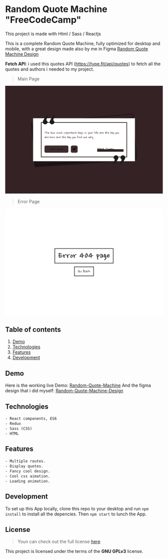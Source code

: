 # Random Quote Machine "FreeCodeCamp"

This project is made with Html / Sass / Reactjs

This is a complete Random Quote Machine, fully optimized for desktop and mobile, with a great design made also by me in Figma [Random Quote Machine Design](https://www.figma.com/file/93irN0bTAY1AldEJxt8jc2/Random-Quote-Machine?node-id=0%3A1)

**Fetch API**: i used this quotes API (https://type.fit/api/quotes) to fetch all the quotes and authors i needed to my project.

> Main Page

![Main page, Random Quote Machine App](/src/assets/MainPage.PNG)

> Error Page

![Error page, Random Quote Machine App](/src/assets/ErrorPage.PNG)

## Table of contents

1. [Demo](#Demo)
2. [Technologies](#Technologies)
3. [Features](#Features)
4. [Development](#Development)

## Demo

Here is the working live Demo: [Random-Quote-Machine](https://youne-elma.github.io/Random-Quote-Machine/)
And the figma design that i did myself: [Random-Quote-Machine-Design](https://www.figma.com/file/93irN0bTAY1AldEJxt8jc2/Random-Quote-Machine?node-id=0%3A1)

## Technologies

    - React components, ES6
    - Redux
    - Sass (CSS)
    - HTML

## Features

    - Multiple routes.
    - Display quotes.
    - Fancy cool design.
    - Cool css aimation.
    - Loading animation.

## Development

To set up this App locally, clone this repo to your desktop and run `npm install` to install all the depencies. Then `npm start` to lunch the App.

## License

> Youn can check out the full license [here](LICENSE)

This project is licensed under the terms of the **GNU GPLv3** license.
